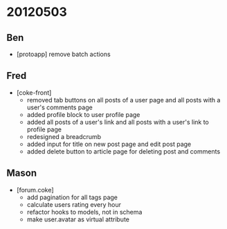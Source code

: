 # 20120503

## Ben
- [protoapp] remove batch actions



## Fred
- [coke-front]
    - removed tab buttons on all posts of a user page and all posts with a user's comments page
    - added profile block to user profile page
    - added all posts of a user's link and all posts with a user's link to profile page
    - redesigned a breadcrumb
    - added input for title on new post page and edit post page
    - added delete button to article page for deleting post and comments



## Mason
- [forum.coke]
    - add pagination for all tags page
    - calculate users rating every hour
    - refactor hooks to models, not in schema
    - make user.avatar as virtual attribute